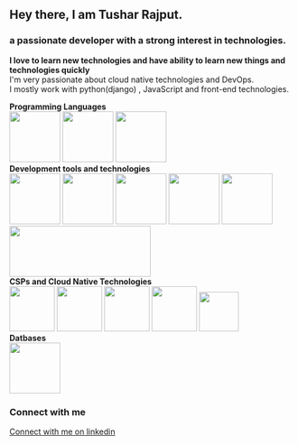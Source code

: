 ## Hey there, I am Tushar Rajput.<br>
### a passionate developer with a strong interest in technologies. <br>
<b>I love to learn new technologies and have ability to learn new things and technologies quickly</b><br>
I'm very passionate about cloud native technologies and DevOps.<br>
I mostly work with python(django) , JavaScript and front-end technologies.
<p>
<b>Programming Languages</b><br>
<img src="https://github.com/tush-tr/tush-tr/blob/master/res/Python.gif" height="90" >
<img src="https://github.com/tush-tr/tush-tr/blob/master/res/js.gif" height="90" >
<img src="https://github.com/tush-tr/tush-tr/blob/master/res/c.png" height="90" >
<br>
<b>Development tools and technologies</b><br>
<img src="https://github.com/tush-tr/tush-tr/blob/master/res/fe.png" height="90" >
<img src="https://github.com/tush-tr/tush-tr/blob/master/res/bootstrap.gif" height="90" >
<img src="https://github.com/tush-tr/tush-tr/blob/master/res/react.gif" height="90" >
<img src="https://github.com/tush-tr/tush-tr/blob/master/res/django.png" height="90" >
<img src="https://github.com/tush-tr/tush-tr/blob/master/res/node.gif" height="90" >
<img src="https://github.com/tush-tr/tush-tr/blob/master/res/mern.jpeg" height="90" width="250" >
<br>
<b>CSPs and Cloud Native Technologies</b><br>
<img src="https://github.com/tush-tr/tush-tr/blob/master/res/aws.gif" height="80" >
<img src="https://github.com/tush-tr/tush-tr/blob/master/res/do.gif" height="80" >
<img src="https://github.com/tush-tr/tush-tr/blob/master/res/docker.gif" height="80" >
<img src="https://github.com/tush-tr/tush-tr/blob/master/res/k8s.gif" height="80" >
<img src="https://github.com/tush-tr/tush-tr/blob/master/res/Gir.gif" height="70" >
<br>
<b>Datbases</b><br>
<img src="https://github.com/tush-tr/tush-tr/blob/master/res/mongo.gif" height="90" >
</p>
<div>
<h3>Connect with me</h3>
<p>
<a href="https://www.linkedin.com/in/tushar-r-849510116/">Connect with me on linkedin</a>
</p>
</div>

